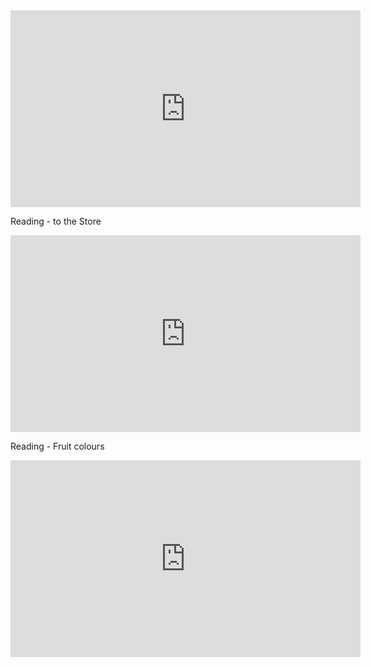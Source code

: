 

<iframe width="560" height="315" src="https://www.youtube.com/embed/6TalghIya0g" frameborder="0" allow="accelerometer; autoplay; encrypted-media; gyroscope; picture-in-picture" allowfullscreen></iframe>


Reading - to the Store
<iframe width="560" height="315" src="https://www.youtube.com/embed/So4FjyR7S5E" frameborder="0" allow="accelerometer; autoplay; encrypted-media; gyroscope; picture-in-picture" allowfullscreen></iframe>



Reading - Fruit colours
<iframe width="560" height="315" src="https://www.youtube.com/embed/s1BbGFYCWmw" frameborder="0" allow="accelerometer; autoplay; encrypted-media; gyroscope; picture-in-picture" allowfullscreen></iframe>
